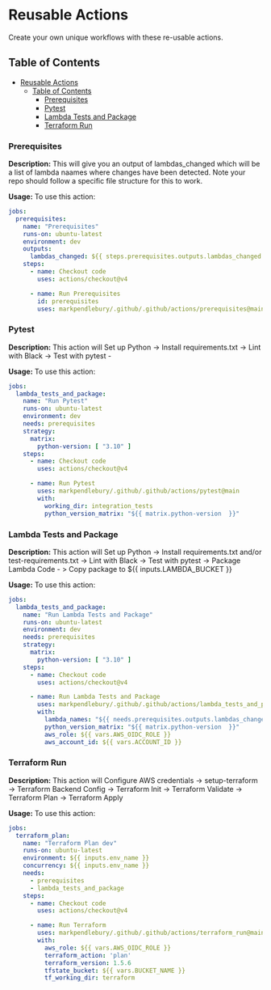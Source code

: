 # Reusable Actions

Create your own unique workflows with these re-usable actions.

## Table of Contents

- [Reusable Actions](#reusable-actions)
  - [Table of Contents](#table-of-contents)
    - [Prerequisites](#prerequisites)
    - [Pytest](#pytest)
    - [Lambda Tests and Package](#lambda-tests-and-package)
    - [Terraform Run](#terraform-run)

### Prerequisites

**Description:**  This will give you an output of lambdas_changed which will be a list of lambda naames where changes have been detected. Note your repo should follow a specific file structure for this to work. 

**Usage:** To use this action:

```yaml
jobs:
  prerequisites:
    name: "Prerequisites"
    runs-on: ubuntu-latest
    environment: dev
    outputs:
      lambdas_changed: ${{ steps.prerequisites.outputs.lambdas_changed }}
    steps:
      - name: Checkout code
        uses: actions/checkout@v4

      - name: Run Prerequisites
        id: prerequisites
        uses: markpendlebury/.github/.github/actions/prerequisites@main
```

### Pytest

**Description:** This action will Set up Python -> Install requirements.txt -> Lint with Black -> Test with pytest -

**Usage:** To use this action:

```yaml
jobs:
  lambda_tests_and_package:
    name: "Run Pytest"
    runs-on: ubuntu-latest
    environment: dev
    needs: prerequisites
    strategy:
      matrix:
        python-version: [ "3.10" ]
    steps:
      - name: Checkout code
        uses: actions/checkout@v4

      - name: Run Pytest
        uses: markpendlebury/.github/.github/actions/pytest@main
        with:
          working_dir: integration_tests
          python_version_matrix: "${{ matrix.python-version  }}"
```

### Lambda Tests and Package

**Description:** This action will Set up Python -> Install requirements.txt and/or test-requirements.txt -> Lint with Black -> Test with pytest -> Package Lambda Code - > Copy package to ${{ inputs.LAMBDA_BUCKET }}

**Usage:** To use this action:

```yaml
jobs:
  lambda_tests_and_package:
    name: "Run Lambda Tests and Package"
    runs-on: ubuntu-latest
    environment: dev
    needs: prerequisites
    strategy:
      matrix:
        python-version: [ "3.10" ]
    steps:
      - name: Checkout code
        uses: actions/checkout@v4

      - name: Run Lambda Tests and Package
        uses: markpendlebury/.github/.github/actions/lambda_tests_and_package@main
        with:
          lambda_names: "${{ needs.prerequisites.outputs.lambdas_changed  }}"
          python_version_matrix: "${{ matrix.python-version  }}"
          aws_role: ${{ vars.AWS_OIDC_ROLE }}
          aws_account_id: ${{ vars.ACCOUNT_ID }}
```

### Terraform Run 

**Description:** This action will Configure AWS credentials -> setup-terraform -> Terraform Backend Config -> Terraform Init -> Terraform Validate -> Terraform Plan -> Terraform Apply

**Usage:** To use this action:

```yaml
jobs:
  terraform_plan:
    name: "Terraform Plan dev"
    runs-on: ubuntu-latest
    environment: ${{ inputs.env_name }}
    concurrency: ${{ inputs.env_name }}
    needs: 
      - prerequisites
      - lambda_tests_and_package
    steps:
      - name: Checkout code
        uses: actions/checkout@v4

      - name: Run Terraform
        uses: markpendlebury/.github/.github/actions/terraform_run@main
        with:
          aws_role: ${{ vars.AWS_OIDC_ROLE }}
          terraform_action: 'plan'
          terraform_version: 1.5.6
          tfstate_bucket: ${{ vars.BUCKET_NAME }}
          tf_working_dir: terraform
```